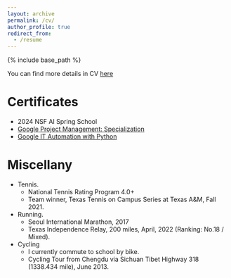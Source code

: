 ```yaml
---
layout: archive
permalink: /cv/
author_profile: true
redirect_from:
  - /resume
---
```


{% include base_path %}

You can find more details in CV [here](https://pengkang12.github.io/files/CVPK.pdf)

Certificates
======
* 2024 NSF AI Spring School
* [Google Project Management: Specialization](https://www.coursera.org/account/accomplishments/specialization/certificate/YXUT36HK2MTF)
* [Google IT Automation with Python](https://www.coursera.org/account/accomplishments/specialization/certificate/HHQHX5X5RVGM)

Miscellany
======
* Tennis. 	
 	* National Tennis Rating Program 4.0+
	* Team winner, Texas Tennis on Campus Series at Texas A&M, Fall 2021.
* Running. 
	* Seoul International Marathon, 2017
	* Texas Independence Relay, 200 miles, April, 2022 (Ranking: No.18 / Mixed).
* Cycling
	* I currently commute to school by bike.
 	* Cycling Tour from Chengdu via Sichuan Tibet Highway 318 (1338.434 mile), June 2013. 
